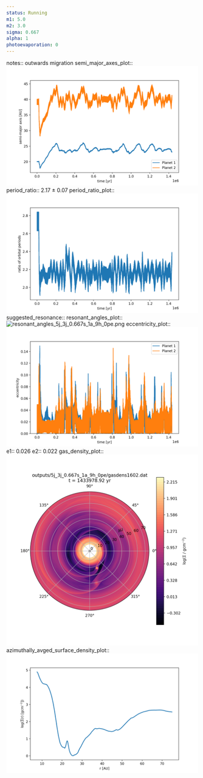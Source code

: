 ```yaml
---
status: Running
m1: 5.0
m2: 3.0
sigma: 0.667
alpha: 1
photoevaporation: 0
---
```


notes:: outwards migration
semi_major_axes_plot:: ![semi_major_axes_5j_3j_0.667s_1a_9h_0pe.png](plots/semi_major_axes/semi_major_axes_5j_3j_0.667s_1a_9h_0pe.png)
period_ratio:: 2.17 ± 0.07
period_ratio_plot:: ![period_ratio_5j_3j_0.667s_1a_9h_0pe.png](plots/period_ratio/period_ratio_5j_3j_0.667s_1a_9h_0pe.png)
suggested_resonance:: 
resonant_angles_plot:: ![resonant_angles_5j_3j_0.667s_1a_9h_0pe.png](plots/resonant_angles/resonant_angles_5j_3j_0.667s_1a_9h_0pe.png)
eccentricity_plot:: ![eccentricity_5j_3j_0.667s_1a_9h_0pe.png](plots/eccentricity/eccentricity_5j_3j_0.667s_1a_9h_0pe.png)
e1:: 0.026
e2:: 0.022
gas_density_plot:: ![gas_density_5j_3j_0.667s_1a_9h_0pe.png](plots/gas_density/gas_density_5j_3j_0.667s_1a_9h_0pe.png)
azimuthally_avged_surface_density_plot:: ![azimuthally_avged_surface_density_5j_3j_0.667s_1a_9h_0pe.png](plots/azimuthally_avged_surface_density/azimuthally_avged_surface_density_5j_3j_0.667s_1a_9h_0pe.png)

